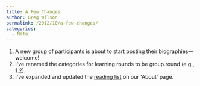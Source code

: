```yaml
---
title: A Few Changes
author: Greg Wilson
permalink: /2012/10/a-few-changes/
categories:
  - Meta
---
```

1.  A new group of participants is about to start posting their biographies—welcome!
2.  I've renamed the categories for learning rounds to be group.round (e.g., 1.2).
3.  I've expanded and updated the [reading list][1] on our 'About' page.

 [1]: /about/
